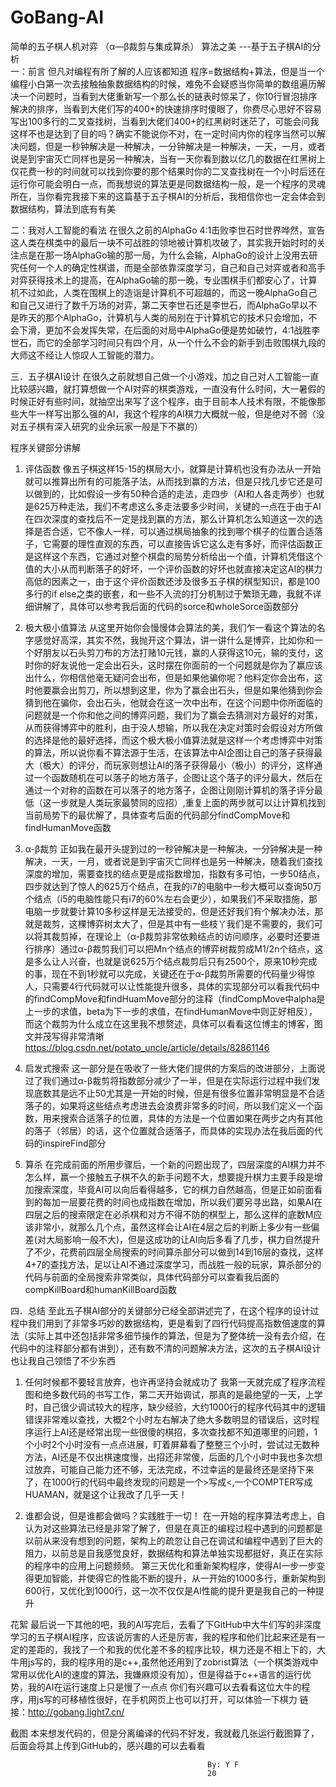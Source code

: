 # GoBang-AI
简单的五子棋人机对弈 （α—β裁剪与集成算杀）
算法之美
                ---基于五子棋AI的分析                                 
一：前言
但凡对编程有所了解的人应该都知道 程序=数据结构+算法，但是当一个编程小白第一次去接触抽象数据结构的时候，难免不会疑惑当你简单的数组遍历解决一个问题时，当看到大佬重新写一个那么长的链表时惊呆了，你10行冒泡排序解决的排序，当看到大佬们写的400+的快速排序时傻眼了，你费尽心思好不容易写出100多行的二叉查找树，当看到大佬们400+的红黑树时迷茫了，可能会问我这样不也是达到了目的吗？确实不能说你不对，在一定时间内你的程序当然可以解决问题，但是一秒钟解决是一种解决，一分钟解决是一种解决，一天，一月，或者说是到宇宙灭亡同样也是另一种解决，当有一天你看到数以亿几的数据在红黑树上仅花费一秒的时间就可以找到你要的那个结果时你的二叉查找树在一个小时后还在运行你可能会明白一点，而我想说的算法更是同数据结构一般，是一个程序的灵魂所在，当你看完我接下来的这篇基于五子棋AI的分析后，我相信你也一定会体会到数据结构，算法到底有有美

二：我对人工智能的看法
     在很久之前的AlphaGo 4:1击败李世石时世界哗然，宣告这人类在棋类中的最后一块不可战胜的领地被计算机攻破了，其实我开始时时的关注点是在那一场AlphaGo输的那一局，为什么会输，AlphaGo的设计上没用去研究任何一个人的确定性棋谱，而是全部依靠深度学习，自己和自己对弈或者和高手对弈获得技术上的提高，在AlphaGo输的那一晚，专业围棋手们都安心了，计算机不过如此，人类在围棋上的造诣是计算机不可超越的，而这一晚AlphaGo自己和自己又进行了数千万场的对弈，第二天李世石还是李世石，而AlphaGo早以不是昨天的那个AlphaGo，计算机与人类的局别在于计算机它的技术只会增加，不会下滑，更加不会发挥失常，在后面的对局中AlphaGo便是势如破竹，4:1战胜李世石，而它的全部学习时间只有四个月，从一个什么不会的新手到击败围棋九段的大师这不经让人惊叹人工智能的潜力。

三．五子棋AI设计
   在很久之前就想自己做一个小游戏，加之自己对人工智能一直比较感兴趣，就打算想做一个AI对弈的棋类游戏，一直没有什么时间，大一暑假的时候正好有些时间，就抽空出来写了这个程序，由于目前本人技术有限，不能像那些大牛一样写出那么强的AI，我这个程序的AI棋力大概就一般，但是绝对不弱（没对五子棋有深入研究的业余玩家一般是下不赢的）

程序关键部分讲解
1.	评估函数
像五子棋这样15-15的棋局大小，就算是计算机也没有办法从一开始就可以推算出所有的可能落子法，从而找到赢的方法，但是只找几步它还是可以做到的，比如假设一步有50种合适的走法，走四步（AI和人各走两步）也就是625万种走法，我们不考虑这么多走法要多少时间，关键的一点在于由于AI在四次深度的查找后不一定是找到赢的方法，那么计算机怎么知道这一次的选择是否合适，它不像人一样，可以通过棋局抽象的找到哪个棋子的位置合适落子，它需要的理性直观的东西，可以直接告诉它这么走有多好，而评估函数正是这样这个东西，它通过对整个棋盘的局势分析给出一个值，计算机凭借这个值的大小从而判断落子的好坏，一个评价函数的好坏也就直接决定这AI的棋力高低的因素之一，由于这个评价函数还涉及很多五子棋的棋型知识，都是100多行的if else之类的嵌套，和一些不入流的打分机制过于繁琐无趣，我就不详细讲解了，具体可以参考我后面的代码的sorce和wholeSorce函数部分

2.	极大极小值算法
从这里开始你会慢慢体会算法的美，我们乍一看这个算法的名字感觉好高深，其实不然，我抛开这个算法，讲一讲什么是博弈，比如你和一个好朋友以石头剪刀布的方法打赌10元钱，赢的人获得这10元，输的支付，这时你的好友说他一定会出石头，这时摆在你面前的一个问题就是你为了赢应该出什么，你相信他毫无疑问会出布，但是如果他骗你呢？他料定你会出布，这时他要赢会出剪刀，所以想到这里，你为了赢会出石头，但是如果他猜到你会猜到他在骗你，会出石头，他就会在这一次中出布，在这个问题中你所面临的问题就是一个你和他之间的博弈问题，我们为了赢会去猜测对方最好的对策，从而获得博弈中的胜利，由于没人想输，所以我在决定对策时会假设对方所做的选择是他的最好选择，而这个极大极小值算法就是这样一个考虑博弈中对策的算法，所以说你看不算法源于生活，在该算法中AI企图让自己的落子获得最大（极大）的评分，而玩家则想让AI的落子获得最小（极小）的评分，这样通过一个函数随机在可以落子的地方落子，企图让这个落子的评分最大，然后在通过一个对称的函数在可以落子的地方落子，企图让刚刚计算机的落子评分最低（这一步就是人类玩家最赞同的应招）,重复上面的两步就可以让计算机找到当前局势下的最优解了，具体查考后面的代码部分findCompMove和findHumanMove函数


3.	α-β裁剪
正如我在最开头提到过的一秒钟解决是一种解决，一分钟解决是一种解决，一天，一月，或者说是到宇宙灭亡同样也是另一种解决，随着我们查找深度的增加，需要查找的结点更是成指数增加，指数有多可怕，一步50结点，四步就达到了惊人的625万个结点，在我的i7的电脑中一秒大概可以查询50万个结点（i5的电脑性能只有i7的60%左右会更少），如果我们不采取措施，那电脑一步就要计算10多秒这样是无法接受的，但是还好我们有个解决办法，那就是裁剪，这棵博弈树太大了，但是其中有一些枝丫我们是不需要的，我们可以将其裁剪掉，在理论上（α-β裁剪非常依赖结点的访问顺序，必要时还要进行排序）通过α-β裁剪我们可以把Mn个结点的博弈树裁剪成M1/2n个结点，这是多么让人兴奋，也就是说625万个结点裁剪后只有2500个，原来10秒完成的事，现在不到1秒就可以完成，关键还在于α-β裁剪所需要的代码量少得惊人，只需要4行代码就可以让性能提升很多，具体的实现部分可以看我代码中的findCompMove和findHuamMove部分的注释（findCompMove中alpha是上一步的求值，beta为下一步的求值，在findHumanMove中则正好相反），而这个裁剪为什么成立在这里我不想赘述，具体可以看看这位博主的博客，图文并茂写得非常清晰
https://blog.csdn.net/potato_uncle/article/details/82861146

4.	启发式搜索
这一部分是在吸收了一些大佬们提供的方案后的改进部分，上面说过了我们通过α-β裁剪将指数部分减少了一半，但是在实际运行过程中我们发现底数其是远不止50尤其是一开始的时候，但是有很多位置非常明显是不合适落子的，如果将这些结点考虑进去会浪费非常多的时间，所以我们定义一个函数，用来搜索合适落子的位置，具体的方法是一个位置如果在两步之内有其他的落子（邻居）的话，这个位置就合适落子，而具体的实现办法在我后面的代码的inspireFind部分

5.	算杀
在完成前面的所用步骤后，一个新的问题出现了，四层深度的AI棋力并不怎么样，赢一个接触五子棋不久的新手问题不大，想要提升棋力主要手段是增加搜索深度，毕竟AI可以向后看得越多，它的棋力自然越高，但是正如前面看到的每加一层要花费的时间也成指数在增加，所以我们要另寻出路，如果AI在四层之后的搜索限定在必杀棋和对方不得不防的棋型上，那么这样的底数M应该非常小，就那么几个点，虽然这样会让AI在4层之后的判断上多少有一些偏差(对大局影响一般不大)，但是这成功的让AI向后多看了几步，棋力自然提升了不少，花费前四层全局搜索的时间算杀部分可以做到14到16层的查找，这样4+7的查找方法，足以让AI不通过深度学习，而战胜一般的玩家，算杀部分的代码与前面的全局搜索非常类似，具体代码部分可以查看我后面的compKillBoard和humanKillBoard函数

四．总结
  至此五子棋AI部分的关键部分已经全部讲述完了，在这个程序的设计过程中我们用到了非常多巧妙的数据结构，更是看到了四行代码提高指数倍速度的算法（实际上其中还包括非常多细节操作的算法，但是为了整体统一没有去介绍，在代码中的注释部分都有讲到），还有数不清的问题解决方法，这次的五子棋AI设计也让我自己领悟了不少东西

1.	任何时候都不要轻言放弃，也许再坚持会就成功了
我第一天就完成了程序流程图和绝多数代码的书写工作，第二天开始调试，那真的是最绝望的一天，上学时，自己很少调试较大的程序，缺少经验，大约1000行的程序代码其中的逻辑错误非常难以查找，大概2个小时左右解决了绝大多数明显的错误后，这时程序运行上AI还是经常出现一些很傻的棋招，多次查找都不知道哪里的问题，1个小时2个小时没有一点点进展，盯着屏幕看了整整三个小时，尝试过无数种方法，AI还是不仅出棋速度慢，出招还非常傻，后面的几个小时中我也多次想过放弃，可能自己能力还不够，无法完成，不过幸运的是最终还是坚持下来了，在1000行的代码中最终发现的问题是一个>写成<,一个COMPTER写成HUAMAN，就是这个让我改了几乎一天！

2.	谁都会说，但是谁都会做吗？实践胜于一切！
在一开始的程序算法考虑上，自认为对这些算法已经是非常了解了，但是在真正的编程过程中遇到的问题都是以前从来没有想到的问题，架构上的疏忽让自己在调试和编程中遇到了巨大的阻力，以前总是自我感觉良好，数据结构和算法单独实现都挺好，真正在实际的程序中的应用上问题频频。
第三天优化和重新架构程序，使得AI一步一步变得更加智能，并使得它的性能不断的提升，从一开始的1000多行，重新架构到600行，又优化到1000行，这一次不仅仅是AI性能的提升更是我自己的一种提升

花絮
最后说一下其他的吧，我的AI写完后，去看了下GitHub中大牛们写的非深度学习的五子棋AI程序，应该说厉害的人还是厉害，我的程序和他们比起来还是有一定的差距的，我找了一个和我的优化差不多的程序比较，棋力还是不相上下的，大牛用js写的，我的程序用的是c++,虽然他还用到了zobrist算法（一个棋类游戏中常用以优化AI的速度的算法，我嫌麻烦没有加），但是得益于c++语言的运行优势，我的AI在运行速度上只是慢了一点点
你们有兴趣可以去看看这位大牛的程序，用js写的可移植性很好，在手机网页上也可以打开，可以体验一下棋力
 链接：http://gobang.light7.cn/

截图
本来想发代码的，但是分离编译的代码不好发，我就截几张运行截图算了，后面会将其上传到GitHub的，感兴趣的可以去看看
 
     
                                   
                                                By: Y F 
                                                20
